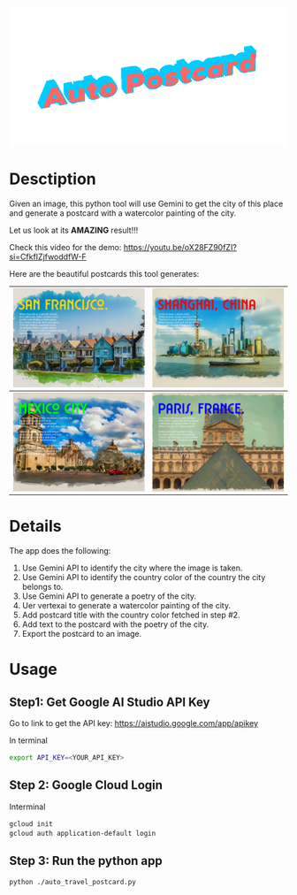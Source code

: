<center>
 
 ![output](https://raw.githubusercontent.com/Li-Yan/gemini-auto-travel-postcard/main/demo/title.gif)

</center>

[comment]: <> (<img src="https://raw.githubusercontent.com/Li-Yan/gemini-auto-travel-postcard/main/demo/demo.gif" alt="drawing" style="width:800px;"/>)

# Desctiption
Given an image, this python tool will use Gemini to get the city of this place and generate a postcard with a watercolor painting of the city.

Let us look at its **AMAZING** result!!!

Check this video for the demo: https://youtu.be/oX28FZ90fZI?si=CfkfIZjfwoddfW-F

Here are the beautiful postcards this tool generates:

| ![output](https://raw.githubusercontent.com/Li-Yan/gemini-auto-travel-postcard/main/output_example/san_francisco_postcard.png) | ![output](https://raw.githubusercontent.com/Li-Yan/gemini-auto-travel-postcard/main/output_example/shanghai_postcard.png)  |
|:--:|:--:|
| ![output](https://raw.githubusercontent.com/Li-Yan/gemini-auto-travel-postcard/main/output_example/mexico_city_postcard.png)  | ![output](https://raw.githubusercontent.com/Li-Yan/gemini-auto-travel-postcard/main/output_example/paris_postcard.png)  |

# Details

The app does the following:
 1. Use Gemini API to identify the city where the image is taken.
 2. Use Gemini API to identify the country color of the country the city belongs to.
 3. Use Gemini API to generate a poetry of the city.
 4. Uer vertexai to generate a watercolor painting of the city.
 5. Add postcard title with the country color fetched in step #2.
 6. Add text to the postcard with the poetry of the city.
 7. Export the postcard to an image.

# Usage

## Step1: Get Google AI Studio API Key

Go to link to get the API key: https://aistudio.google.com/app/apikey

In terminal
```bash
export API_KEY=<YOUR_API_KEY>
```

## Step 2: Google Cloud Login

Interminal
```bash
gcloud init
gcloud auth application-default login
```

## Step 3: Run the python app
```bash
python ./auto_travel_postcard.py
```
